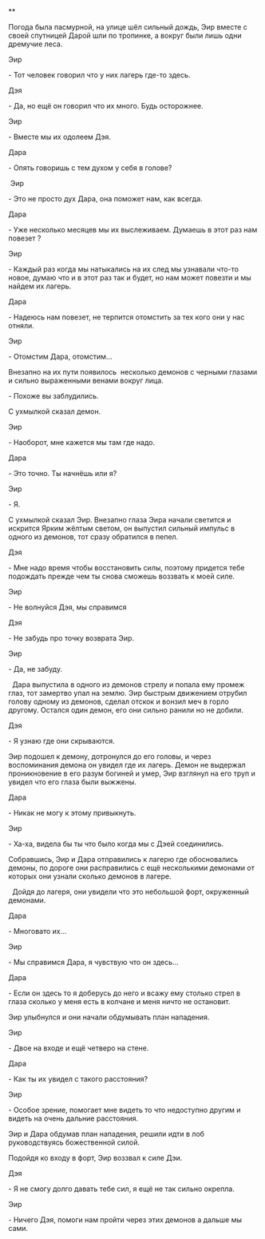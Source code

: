 **

Погода была пасмурной, на улице шёл сильный дождь, Эир вместе с своей спутницей Дарой шли по тропинке, а вокруг были лишь одни дремучие леса.

  

Эир

\-   Тот человек говорил что у них лагерь где-то здесь.
    

Дэя

\-   Да, но ещё он говорил что их много. Будь осторожнее.
    

Эир

\-   Вместе мы их одолеем Дэя.
    

Дара

\-   Опять говоришь с тем духом у себя в голове?
    

 Эир

\-   Это не просто дух Дара, она поможет нам, как всегда.
    

Дара

\-   Уже несколько месяцев мы их выслеживаем. Думаешь в этот раз нам повезет ?
    

Эир

\-   Каждый раз когда мы натыкались на их след мы узнавали что-то новое, думаю что и в этот раз так и будет, но нам может повезти и мы найдем их лагерь.
    

Дара

\-   Надеюсь нам повезет, не терпится отомстить за тех кого они у нас отняли.
    

Эир

\-   Отомстим Дара, отомстим…
    

  

Внезапно на их пути появилось  несколько демонов с черными глазами и сильно выраженными венами вокруг лица.

  

\-   Похоже вы заблудились.
    

  

С ухмылкой сказал демон.

  

Эир

\-   Наоборот, мне кажется мы там где надо.
    

Дара

\-   Это точно. Ты начнёшь или я?
    

Эир

\-   Я.
    

С ухмылкой сказал Эир. Внезапно глаза Эира начали светится и искрится Ярким жёлтым светом, он выпустил сильный импульс в одного из демонов, тот сразу обратился в пепел.

  

Дэя

\-   Мне надо время чтобы восстановить силы, поэтому придется тебе подождать прежде чем ты снова сможешь воззвать к моей силе.
    

Эир

\-   Не волнуйся Дэя, мы справимся
    

  

Дэя

\-   Не забудь про точку возврата Эир.
    

Эир

\-   Да, не забуду.
    

  

  Дара выпустила в одного из демонов стрелу и попала ему промеж глаз, тот замертво упал на землю. Эир быстрым движением отрубил голову одному из демонов, сделал отскок и вонзил меч в горло другому. Остался один демон, его они сильно ранили но не добили.

Дэя

\-   Я узнаю где они скрываются.
    

  

Эир подошел к демону, дотронулся до его головы, и через воспоминания демона он увидел где их лагерь. Демон не выдержал проникновение в его разум богиней и умер, Эир взглянул на его труп и увидел что его глаза были выжжены.

  

Дара

\-   Никак не могу к этому привыкнуть.
    

Эир

\-   Ха-ха, видела бы ты что было когда мы с Дэей соединились.
    

Собравшись, Эир и Дара отправились к лагерю где обосновались демоны, по дороге они расправились с ещё несколькими демонами от которых они узнали сколько демонов в лагере.

  Дойдя до лагеря, они увидели что это небольшой форт, окруженный демонами. 

  

Дара

\-   Многовато их…
    

Эир

\-   Мы справимся Дара, я чувствую что он здесь…
    

Дара

\-   Если он здесь то я доберусь до него и всажу ему столько стрел в глаза сколько у меня есть в колчане и меня ничто не остановит.
    

  

Эир улыбнулся и они начали обдумывать план нападения.

  

Эир

\-   Двое на входе и ещё четверо на стене.
    

Дара

\-   Как ты их увидел с такого расстояния?
    

Эир

\-   Особое зрение, помогает мне видеть то что недоступно другим и видеть на очень дальние расстояния.
    

  

Эир и Дара обдумав план нападения, решили идти в лоб руководствуясь божественной силой. 

  

Подойдя ко входу в форт, Эир воззвал к силе Дэи.

  

Дэя

\-   Я не смогу долго давать тебе сил, я ещё не так сильно окрепла.
    

Эир

\-   Ничего Дэя, помоги нам пройти через этих демонов а дальше мы сами.
    

  